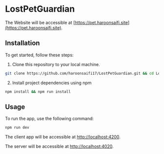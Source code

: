 # LostPetGuardian

The Website will be accessible at [https://pet.haroonsaifi.site](https://pet.haroonsaifi.site).

## Installation

To get started, follow these steps:

1. Clone this repository to your local machine.

```bash
git clone https://github.com/haroonsaifi17/LostPetGuardian.git && cd LostPetGuardian
```

2. Install project dependencies using npm

```bash
npm install && npm run install
```

## Usage

To run the app, use the following command:

```bash
npm run dev
```

The client app will be accessible at [http://localhost:4200](http://localhost:4200).

The server will be accessible at [http://localhost:4020](http://localhost:4020).

